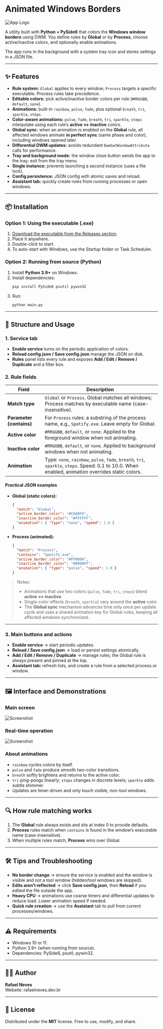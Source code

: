 # Animated Windows Borders

![App Logo](docs/icon.png)

A utility built with **Python + PySide6** that colors the **Windows window borders** using DWM.
You define rules by **Global** or by **Process**, choose active/inactive colors, and optionally enable animations.

The app runs in the background with a system tray icon and stores settings in a JSON file.

---

## ✨ Features

- **Rule system:** `Global` applies to every window; `Process` targets a specific executable. Process rules take precedence.
- **Editable colors:** pick active/inactive border colors per rule (`#RRGGBB`, `default`, `none`).
- **Animations:** built-in `rainbow`, `pulse`, `fade`, plus optional `breath`, `tri`, `sparkle`, `steps`.
- **Color-aware animations:** `pulse`, `fade`, `breath`, `tri`, `sparkle`, `steps` interpolate using each rule’s **active ↔ inactive** colors.
- **Global sync:** when an animation is enabled on the **Global** rule, all affected windows animate **in perfect sync** (same phase and color), including windows opened later.
- **Differential DWM updates:** avoids redundant `DwmSetWindowAttribute` calls for performance.
- **Tray and background mode:** the window close button sends the app to the tray; exit from the tray menu.
- **Single instance:** prevents launching a second instance (uses a file lock).
- **Config persistence:** JSON config with atomic saves and reload.
- **Assistant tab:** quickly create rules from running processes or open windows.

---

## 📦 Installation

### Option 1: Using the executable (.exe)

1. [Download the executable from the Releases section](https://github.com/jrcn1991/app_random_images_for_wallpaper_engine/releases/latest).
2. Place it anywhere.
3. Double-click to start.
4. To auto-start with Windows, use the Startup folder or Task Scheduler.

### Option 2: Running from source (Python)

1. Install **Python 3.9+** on Windows.
2. Install dependencies:
   ```bash
   pip install PySide6 psutil pywin32
   ```
3. Run:
   ```bash
   python main.py
   ```

---

## 🚀 Structure and Usage

### 1. Service tab
- **Enable service** turns on the periodic application of colors.
- **Reload config.json / Save config.json** manage the JSON on disk.
- **Rules** panel lists every rule and exposes **Add / Edit / Remove / Duplicate** and a filter box.

### 2. Rule fields

| Field | Description |
|---|---|
| **Match type** | `Global` or `Process`. Global matches all windows; Process matches by executable name (case-insensitive). |
| **Parameter (contains)** | For `Process` rules: a substring of the process name, e.g., `Spotify.exe`. Leave empty for Global. |
| **Active color** | `#RRGGBB`, `default`, or `none`. Applied to the foreground window when not animating. |
| **Inactive color** | `#RRGGBB`, `default`, or `none`. Applied to background windows when not animating. |
| **Animation** | Type: `none`, `rainbow`, `pulse`, `fade`, `breath`, `tri`, `sparkle`, `steps`. Speed: 0.1 to 10.0. When enabled, animation overrides static colors. |

#### Practical JSON examples

- **Global (static colors):**
  ```json
  {
    "match": "Global",
    "active_border_color": "#C6A0F6",
    "inactive_border_color": "#FFFFFF",
    "animation": { "type": "none", "speed": 1.0 }
  }
  ```
- **Process (animated):**
  ```json
  {
    "match": "Process",
    "contains": "Spotify.exe",
    "active_border_color": "#FF0000",
    "inactive_border_color": "#0000FF",
    "animation": { "type": "pulse", "speed": 1.0 }
  }
  ```

> Notes:
> - Animations that use two colors (`pulse`, `fade`, `tri`, `steps`) blend **active ↔ inactive**.
> - Single-color effects (`breath`, `sparkle`) vary around the **active** color.
> - The **Global sync** mechanism advances time only once per update cycle and uses a shared animation key for Global rules, keeping all affected windows synchronized.

---

### 3. Main buttons and actions
- **Enable service** → start periodic updates.
- **Reload / Save config.json** → load or persist settings atomically.
- **Add / Edit / Remove / Duplicate** → manage rules; the Global rule is always present and pinned at the top.
- **Assistant tab:** refresh lists, and create a rule from a selected process or window.

---

## 🖼️ Interface and Demonstrations

### Main screen
![Screenshot](docs/tela.png)  

### Real-time operation
![Screenshot](docs/final.gif)  

### About animations
- `rainbow` cycles colors by itself.
- `pulse` and `fade` produce smooth two-color transitions.
- `breath` softly brightens and returns to the active color.
- `tri` ping-pongs linearly; `steps` changes in discrete levels; `sparkle` adds subtle shimmer.
- Updates are timer-driven and only touch visible, non-tool windows.

---

## 🔍 How rule matching works

1. The **Global** rule always exists and sits at index 0 to provide defaults.
2. **Process** rules match when `contains` is found in the window’s executable name (case-insensitive).
3. When multiple rules match, **Process** wins over Global.

---

## 🛠️ Tips and Troubleshooting

- **No border change** → ensure the service is enabled and the window is visible and not a tool window (hidden/tool windows are skipped).
- **Edits aren’t reflected** → click **Save config.json**, then **Reload** if you edited the file outside the app.
- **Heavy CPU** → animations use coarse timers and differential updates to reduce load. Lower animation speed if needed.
- **Quick rule creation** → use the **Assistant** tab to pull from current processes/windows.

---

## ⚠️ Requirements

- Windows 10 or 11.
- Python 3.9+ (when running from source).
- Dependencies: PySide6, psutil, pywin32.

---

## 👨‍💻 Author

**Rafael Neves**  
Website: rafaelneves.dev.br

---

## 📜 License

Distributed under the **MIT** license.
Free to use, modify, and share.
